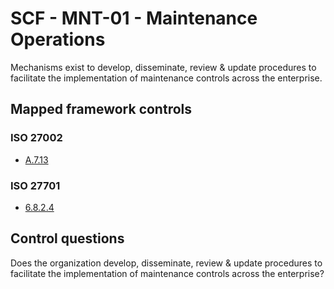 # SCF - MNT-01 - Maintenance Operations
Mechanisms exist to develop, disseminate, review & update procedures to facilitate the implementation of maintenance controls across the enterprise.
## Mapped framework controls
### ISO 27002
- [A.7.13](../iso27002/a-7.md#a713)
  
### ISO 27701
- [6.8.2.4](../iso27701/6824.md)
  
## Control questions
Does the organization develop, disseminate, review & update procedures to facilitate the implementation of maintenance controls across the enterprise?
  